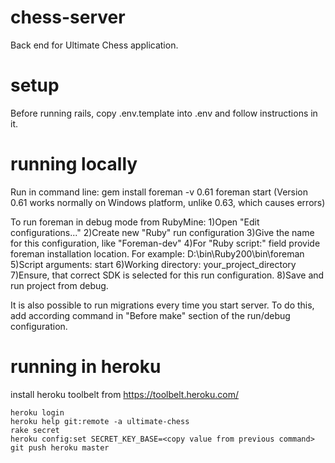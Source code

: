 chess-server
============

Back end for Ultimate Chess application.

setup
=====

Before running rails, copy .env.template into .env and follow instructions in it.


running locally
===============
Run in command line:
gem install foreman -v 0.61
foreman start
(Version 0.61 works normally on Windows platform, unlike 0.63, which causes errors)

To run foreman in debug mode from RubyMine:
1)Open "Edit configurations..."
2)Create new "Ruby" run configuration
3)Give the name for this configuration, like "Foreman-dev"
4)For "Ruby script:" field provide foreman installation location.
    For example: D:\bin\Ruby200\bin\foreman
5)Script arguments: start
6)Working directory: your_project_directory
7)Ensure, that correct SDK is selected for this run configuration.
8)Save and run project from debug.

It is also possible to run migrations every time you start server.
To do this, add according command in "Before make" section of the run/debug configuration.

running in heroku
=================

install heroku toolbelt from https://toolbelt.heroku.com/
```
heroku login
heroku help git:remote -a ultimate-chess
rake secret
heroku config:set SECRET_KEY_BASE=<copy value from previous command>
git push heroku master
```

